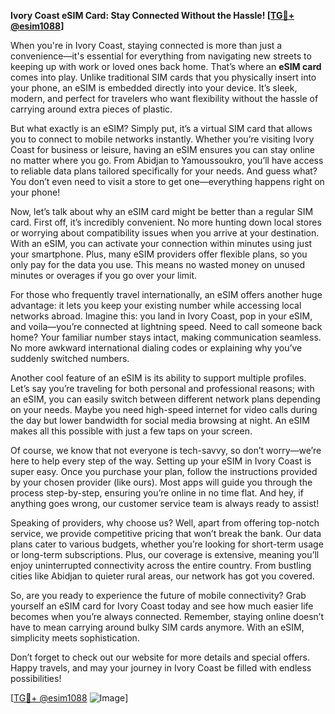 **Ivory Coast eSIM Card: Stay Connected Without the Hassle! [[TG💪+ @esim1088](https://t.me/s/esim1088)]**

When you're in Ivory Coast, staying connected is more than just a convenience—it's essential for everything from navigating new streets to keeping up with work or loved ones back home. That’s where an **eSIM card** comes into play. Unlike traditional SIM cards that you physically insert into your phone, an eSIM is embedded directly into your device. It’s sleek, modern, and perfect for travelers who want flexibility without the hassle of carrying around extra pieces of plastic.

But what exactly is an eSIM? Simply put, it’s a virtual SIM card that allows you to connect to mobile networks instantly. Whether you’re visiting Ivory Coast for business or leisure, having an eSIM ensures you can stay online no matter where you go. From Abidjan to Yamoussoukro, you’ll have access to reliable data plans tailored specifically for your needs. And guess what? You don’t even need to visit a store to get one—everything happens right on your phone!

Now, let’s talk about why an eSIM card might be better than a regular SIM card. First off, it’s incredibly convenient. No more hunting down local stores or worrying about compatibility issues when you arrive at your destination. With an eSIM, you can activate your connection within minutes using just your smartphone. Plus, many eSIM providers offer flexible plans, so you only pay for the data you use. This means no wasted money on unused minutes or overages if you go over your limit.

For those who frequently travel internationally, an eSIM offers another huge advantage: it lets you keep your existing number while accessing local networks abroad. Imagine this: you land in Ivory Coast, pop in your eSIM, and voila—you’re connected at lightning speed. Need to call someone back home? Your familiar number stays intact, making communication seamless. No more awkward international dialing codes or explaining why you’ve suddenly switched numbers.

Another cool feature of an eSIM is its ability to support multiple profiles. Let’s say you’re traveling for both personal and professional reasons; with an eSIM, you can easily switch between different network plans depending on your needs. Maybe you need high-speed internet for video calls during the day but lower bandwidth for social media browsing at night. An eSIM makes all this possible with just a few taps on your screen.

Of course, we know that not everyone is tech-savvy, so don’t worry—we’re here to help every step of the way. Setting up your eSIM in Ivory Coast is super easy. Once you purchase your plan, follow the instructions provided by your chosen provider (like ours). Most apps will guide you through the process step-by-step, ensuring you’re online in no time flat. And hey, if anything goes wrong, our customer service team is always ready to assist!

Speaking of providers, why choose us? Well, apart from offering top-notch service, we provide competitive pricing that won’t break the bank. Our data plans cater to various budgets, whether you’re looking for short-term usage or long-term subscriptions. Plus, our coverage is extensive, meaning you’ll enjoy uninterrupted connectivity across the entire country. From bustling cities like Abidjan to quieter rural areas, our network has got you covered.

So, are you ready to experience the future of mobile connectivity? Grab yourself an eSIM card for Ivory Coast today and see how much easier life becomes when you’re always connected. Remember, staying online doesn’t have to mean carrying around bulky SIM cards anymore. With an eSIM, simplicity meets sophistication.

Don’t forget to check out our website for more details and special offers. Happy travels, and may your journey in Ivory Coast be filled with endless possibilities! 

[[TG💪+ @esim1088](https://t.me/s/esim1088) ![Image](https://i.postimg.cc/Y0z9fWf4/image.png)]